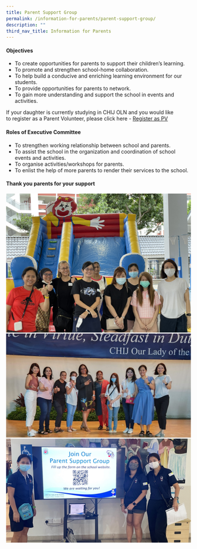 ```yaml
---
title: Parent Support Group
permalink: /information-for-parents/parent-support-group/
description: ""
third_nav_title: Information for Parents
---
```

<h4><strong>Objectives</strong></h4>
<ul>
<li>To create opportunities for parents to support their children’s learning.</li>
<li>To promote and strengthen school-home collaboration.</li>
<li>To help build a conducive and enriching learning environment for our students.</li>
<li>To provide opportunities for parents to network.</li>
<li>To gain more understanding and support the school in events and activities.</li>
</ul>
<p>If your daughter is currently studying in CHIJ OLN and you would like to&nbsp;register as a Parent Volunteer, please click here -&nbsp;<a href="https://form.gov.sg/#!/5dc277ad11ecd70012efb541" target="_blank" rel="noopener">Register as PV</a></p>
<h4><strong>Roles of Executive Committee</strong></h4>
<ul>
<li>To strengthen working relationship between school and parents.</li>
<li>To assist the school in the organization and coordination of school events and activities.</li>
<li>To organise activities/workshops for parents.</li>
<li>To enlist the help of more parents to render their services to the school.</li>
</ul>

<h4><strong> Thank you parents for your support</strong></h4>

![](/images/PSG/PSG2.jpg)   
![](/images/PSG/PSG1.jpg)  
![](/images/PSG/PSG3.jpg)